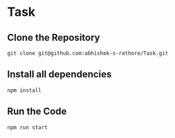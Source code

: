 # Task

## Clone the Repository

```
git clone git@github.com:abhishek-s-rathore/Task.git
```

## Install all dependencies

```
npm install
```
## Run the Code

```
npm run start
```